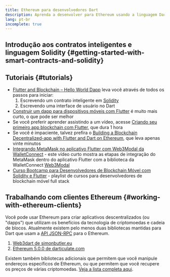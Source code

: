 ```yaml
---
title: Ethereum para desenvolvedores Dart
description: Aprenda a desenvolver para Ethereum usando a linguagem Dart
lang: pt-br
incomplete: true
---
```


## Introdução aos contratos inteligentes e linguagem Solidity {#getting-started-with-smart-contracts-and-solidity}

## Tutoriais {#tutorials}

- [Flutter and Blockchain – Hello World Dapp](https://www.geeksforgeeks.org/flutter-and-blockchain-hello-world-dapp/) leva você através de todos os passos para iniciar:
  1.  Escrevendo um contrato inteligente em [Solidity](https://soliditylang.org/)
  2.  Escrevendo uma interface de usuário no Dart
- [Construir um dapp para dispositivos móveis com Flutter](https://medium.com/dash-community/building-a-mobile-dapp-with-flutter-be945c80315a) é muito mais curto, o que pode ser melhor
- Se você preferir aprender assistindo a um vídeo, acesse [Criando seu primeiro app blockchain com Flutter](https://www.youtube.com/watch?v=3Eeh3pJ6PeA), que dura 1 hora
- Se você é impaciente, talvez prefira o [Building a Blockchain Decentralized-app with Flutter and Dart on Ethereum](https://www.youtube.com/watch?v=jaMFEOCq_1s), que leva apenas vinte minutos
- [Integrando MetaMask no aplicativo Flutter com Web3Modal da WalletConnect](https://www.youtube.com/watch?v=v_M2buHCpc4) - este vídeo curto mostra as etapas de integração do MetaMask dentro do aplicativo Flutter com a biblioteca da WalletConnect [Web3Modal](https://pub.dev/packages/web3modal_flutter)
- [Curso Bootcamp para Desenvolvedores de Blockchain Móvel com Solidity e Flutter](https://youtube.com/playlist?list=PL4V4Unlk5luhQ26ERO6hWEbcUwHDSSmVH) - playlist de cursos para desenvolvedores de blockchain móvel full stack

## Trabalhando com clientes Ethereum {#working-with-ethereum-clients}

Você pode usar Ethereum para criar aplicativos descentralizados (ou "dapps") que utilizam os benefícios da tecnologia de criptomoedas e cadeia de blocos. Atualmente existem pelo menos duas bibliotecas mantidas para Dart que usam a [API JSON-RPC](/developers/docs/apis/json-rpc/) para o Ethereum.

1. [Web3dart de simonbutler.eu](https://pub.dev/packages/web3dart)
1. [Ethereum 5.0.0 de darticulate.com](https://pub.dev/packages/ethereum)

Existem também bibliotecas adicionais que permitem que você manipule endereços específicos de Ethereum, ou que permitem que você recupere os preços de várias criptomoedas. [Veja a lista completa aqui](https://pub.dev/dart/packages?q=ethereum).

